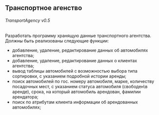 ## Транспортное агенство
###### TransportAgency v0.5
Разработать программу хранящую данные транспортного агентства. Должны быть реализованы следующие функции: 
+ добавление, удаление, редактирование данных об автомобилях агентства;
+ добавление, удаление, редактирование данных о клиентах агентства;
+ вывод таблицы автомобилей с возможностью выбора типа сортировки, с указанием подробной истории аренды;
+ поиск автомобилей по гос. номеру автомобиля, марке, количеству посадочных мест, с указанием статуса автомобиля (свободен\в аренде), срока, на который автомобиль арендован, фамилии арендатора;
+ поиск по атрибутам клиента информации об арендованных автомобилях;
